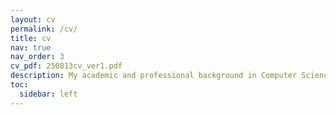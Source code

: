 ```yaml
---
layout: cv
permalink: /cv/
title: cv
nav: true
nav_order: 3
cv_pdf: 250813cv_ver1.pdf
description: My academic and professional background in Computer Science and Engineering, specializing in AI, NLP, and Korean language technology.
toc:
  sidebar: left
---
```

